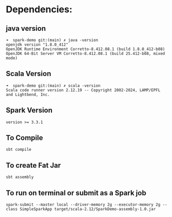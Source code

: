 # Dependencies:

## java version
    ➜  spark-demo git:(main) ✗ java -version                                 
    openjdk version "1.8.0_412"
    OpenJDK Runtime Environment Corretto-8.412.08.1 (build 1.8.0_412-b08)
    OpenJDK 64-Bit Server VM Corretto-8.412.08.1 (build 25.412-b08, mixed mode)
## Scala Version
    ➜  spark-demo git:(main) ✗ scala -version
    Scala code runner version 2.12.19 -- Copyright 2002-2024, LAMP/EPFL and Lightbend, Inc.

## Spark Version
    version >= 3.3.1


## To Compile
    sbt compile

## To create Fat Jar
    sbt assembly 

## To run on terminal or submit as a Spark job

    spark-submit --master local --driver-memory 2g --executor-memory 2g --class SimpleSparkApp target/scala-2.12/SparkDemo-assembly-1.0.jar
